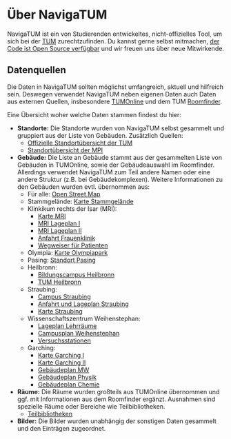 # Über NavigaTUM

NavigaTUM ist ein von Studierenden entwickeltes, nicht-offizielles Tool, um sich bei der
[TUM](https://tum.de) zurechtzufinden.
Du kannst gerne selbst mitmachen, [der Code ist Open Source verfügbar](https://github.com/TUM-Dev/navigatum) und wir freuen uns über neue Mitwirkende.

## Datenquellen

Die Daten in NavigaTUM sollten möglichst umfangreich, aktuell und hilfreich sein.
Deswegen verwendet NavigaTUM neben eigenen Daten auch Daten aus externen Quellen,
insbesondere [TUMOnline](https://campus.tum.de) und dem
TUM [Roomfinder](https://portal.mytum.de/campus/roomfinder).

Eine Übersicht woher welche Daten stammen findest du hier:

-   **Standorte:** Die Standorte wurden von NavigaTUM selbst gesammelt und gruppiert aus der Liste von Gebäuden. Zusätzlich Quellen:
    -   [Offizielle Standortübersicht der TUM](https://www.tum.de/die-tum/die-universitaet/standorte)
    -   [Standortübersicht der MPI](https://mpi.fs.tum.de/neu-an-der-tum/standorte/)
-   **Gebäude:** Die Liste an Gebäude stammt aus der gesammelten Liste von Gebäuden in TUMOnline, sowie der Gebäudeauswahl im Roomfinder. Allerdings verwendet NavigaTUM zum Teil andere Namen oder eine andere Struktur (z.B. bei Gebäudekomplexen). Weitere Informationen zu den Gebäuden wurden evtl. übernommen aus:
    -   Für alle: [Open Street Map](https://www.openstreetmap.org)
    -   Stammgelände: [Karte Stammgelände](https://portal.mytum.de/campus/stammgelaende/TUM_Campus_Muenchen_klein)
    -   Klinkikum rechts der Isar (MRI):
        -   [Karte MRI](https://portal.mytum.de/campus/rechts_der_isar/mri)
        -   [MRI Lageplan I](https://www.mri.tum.de/lageplaene-und-wegweiser)
        -   [MRI Lageplan II](http://www.imi-muenchen.de/fileadmin/user_upload/pdf/MRI_Lageplan.pdf)
        -   [Anfahrt Frauenklinik](http://www.frauenklinik.med.tum.de/inhalt/anfahrt)
        -   [Wegweiser für Patienten](https://www.mri.tum.de/sites/default/files/seiten/wegweiser_patienten_ambulant_20200312_web.pdf)
    -   Olympia: [Karte Olympiapark](https://portal.mytum.de/campus/olympiapark/olympiapark)
    -   Pasing: [Standort Pasing](https://www.bgu.tum.de/gb/ueber-uns/standort-muenchen-pasing/)
    -   Heilbronn:
        -   [Bildungscampus Heilbronn](https://bildungscampus.hn/ueber-uns/leben-am-campus)
        -   [TUM Heilbronn](https://www.wi.tum.de/tum-campus-heilbronn/welcome-tum-campus-heilbronn/)
    -   Straubing:
        -   [Campus Straubing](https://www.cs.tum.de/campus-straubing/campus/?lang=en)
        -   [Anfahrt und Lageplan Straubing](https://www.cs.tum.de/campus-straubing/anfahrt-und-lageplan/)
        -   [Karte Straubing](https://www.cs.tum.de/wp-content/uploads/2020/01/200127_TUM_Plan_Straubing_WEB.png)
    -   Wissenschaftszentrum Weihenstephan:
        -   [Lageplan Lehrräume](https://www.wzw.tum.de/fileadmin/lageplan/SoLS-Plan-Lehrraume.jpg)
        -   [Campusplan Weihenstephan](https://www.gm.wzw.tum.de/en/campusplan-stand-oktober-2019/)
        -   [Versuchsstationen](https://www.wzw.tum.de/?id=239)
    -   Garching:
        -   [Karte Garching I](https://portal.mytum.de/campus/garching/TUM_Campus_Garching_web)
        -   [Karte Garching II](https://www.forschung-garching.tum.de/fileadmin/w00btp/www/00_Startseite_normal/161015_KarteGarchingKomplett_RGB.pdf)
        -   [Gebäudeplan MW](https://www.mw.tum.de/fileadmin/w00btx/mw/Fakultaet/Anfahrt/Lageplan_Gebaeude_MW.pdf)
        -   [Gebäudeplan Physik](https://www.ph.tum.de/about/visit/TUM_Physik_Orientierungsplan.pdf)
        -   [Gebäudeplan Chemie](https://www.ch.tum.de/fileadmin/tuchfak/www/Lageplan/Infoblatt_2020-06.pdf)
-   **Räume:** Die Räume wurden großteils aus TUMOnline übernommen und ggf. mit Informationen aus dem Roomfinder ergänzt. Ausnahmen sind spezielle Räume oder Bereiche wie Teilbibliotheken.
    -   [Teilbibliotheken](https://www.ub.tum.de/teilbibliotheken)
-   **Bilder:** Die Bilder wurden unabhängig der sonstigen Daten gesammelt und den Einträgen zugeordnet.
